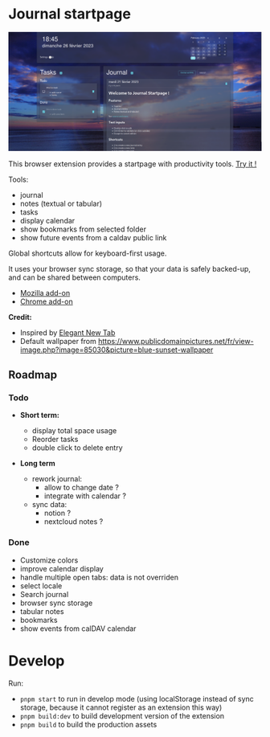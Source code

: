 # Journal startpage

![screenshot](./assets/screenshot.png)


This browser extension provides a startpage with productivity tools.  [Try it !](https://sapristi.github.io/journal-startpage/index.html)

Tools:
 - journal
 - notes (textual or tabular)
 - tasks
 - display calendar
 - show bookmarks from selected folder
 - show future events from a caldav public link

Global shortcuts allow for keyboard-first usage.

It uses your browser sync storage, so that your data is safely backed-up, and can be shared between computers.

- [Mozilla add-on](https://addons.mozilla.org/fr/firefox/addon/journal-startpage/)
- [Chrome add-on](https://chrome.google.com/webstore/detail/journal-startpage/bkafbgknnlmlmkhpbenogcjmcdhmieec?hl=fr)


**Credit:**

- Inspired by [Elegant New Tab](https://addons.mozilla.org/en-US/firefox/addon/elegant-startage-new-tab/)
- Default wallpaper from https://www.publicdomainpictures.net/fr/view-image.php?image=85030&picture=blue-sunset-wallpaper

## Roadmap

### Todo

- **Short term:**
  - display total space usage
  - Reorder tasks
  - double click to delete entry

- **Long term**
  - rework journal:
    - allow to change date ?
    - integrate with calendar ?
  - sync data:
     - notion ?
     - nextcloud notes ?

### Done

- Customize colors
- improve calendar display
- handle multiple open tabs: data is not overriden
- select locale
- Search journal
- browser sync storage
- tabular notes
- bookmarks
- show events from calDAV calendar

# Develop

Run:

- `pnpm start` to run in develop mode (using localStorage instead of sync storage, because it cannot register as an extension this way)
- `pnpm build:dev` to build development version of the extension
- `pnpm build` to build the production assets
